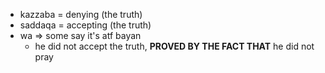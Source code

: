 - kazzaba = denying (the truth)
- saddaqa = accepting (the truth)
- wa => some say it's atf bayan
    - he did not accept the truth, **PROVED BY THE FACT THAT** he did not pray